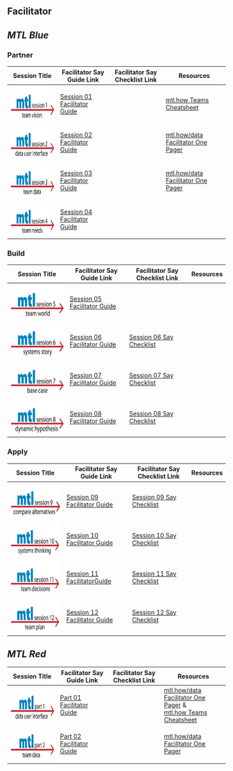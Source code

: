 ## Facilitator

##  *MTL Blue*

### Partner 
**Session Title** | **Facilitator Say Guide Link** | **Facilitator Say Checklist Link** | **Resources**
--- | --- | --- | --- |
| <img src = "https://raw.githubusercontent.com/lzim/teampsd/master/resources/title_slides/mtl_s01_teamvision_title.png" width = "200" height = "80"> | [Session 01 Facilitator Guide](https://github.com/lzim/mtl/blob/master/blue/session01/s01_facilitator/mtl_session01_say.md) | | [mtl.how Teams Cheatsheet](https://github.com/lzim/mtl/blob/master/blue/session01/s01_learner/mtl.how_teams_cheatsheet.pdf) 
| <img src = "https://raw.githubusercontent.com/lzim/teampsd/master/resources/title_slides/mtl_s02_data_ui_title.png" width = "200" height = "80"> | [Session 02 Facilitator Guide](https://github.com/lzim/mtl/blob/master/blue/session02/s02_facilitator/mtl_session02_say.md) | | [mtl.how/data Facilitator One Pager](https://github.com/lzim/mtl/blob/master/blue/session02/s02_facilitator/mtl_how_data_facilitator_one_pager.pdf)
| <img src = "https://raw.githubusercontent.com/lzim/teampsd/master/resources/title_slides/mtl_s03_teamdata_title.png" width = "200" height = "80"> | [Session 03 Facilitator Guide](https://github.com/lzim/mtl/blob/master/blue/session03/s03_facilitator/mtl_session03_say.md) | | [mtl.how/data Facilitator One Pager](https://github.com/lzim/mtl/blob/master/blue/session02/s02_facilitator/mtl_how_data_facilitator_one_pager.pdf)
| <img src = "https://raw.githubusercontent.com/lzim/teampsd/master/resources/title_slides/mtl_s04_teamneeds_title.png" width = "200" height = "80"> | [Session 04 Facilitator Guide](https://github.com/lzim/mtl/blob/master/blue/session04/s04_facilitator/mtl_session04_say.md) |

### Build
**Session Title** | **Facilitator Say Guide Link** | **Facilitator Say Checklist Link** | **Resources**
--- | --- | --- | --- |
| <img src = "https://raw.githubusercontent.com/lzim/teampsd/master/resources/title_slides/mtl_s05_teamworld_title.png" width = "200" height = "80"> | [Session 05 Facilitator Guide](https://github.com/lzim/mtl/blob/master/blue/session05/s05_facilitator/mtl_session05_say.md) | 
| <img src = "https://raw.githubusercontent.com/lzim/teampsd/master/resources/title_slides/mtl_s06_systems_story_title.png" width = "200" height = "80"> | [Session 06 Facilitator Guide](https://github.com/lzim/mtl/blob/master/blue/session06/s06_facilitator/mtl_session06_say.md) | [Session 06 Say Checklist](https://github.com/lzim/mtl/blob/master/blue/session06/s06_facilitator/mtl_session06_say_checklist.md)
| <img src = "https://raw.githubusercontent.com/lzim/teampsd/master/resources/title_slides/mtl_s07_base_case_title.png" width = "200" height = "80"> | [Session 07 Facilitator Guide](https://github.com/lzim/mtl/blob/master/blue/session07/s07_facilitator/mtl_session07_say.md) | [Session 07 Say Checklist](https://github.com/lzim/mtl/blob/master/blue/session07/s07_facilitator/mtl_session07_say_checklist.md)
| <img src = "https://raw.githubusercontent.com/lzim/teampsd/master/resources/title_slides/mtl_s08_dynamic_hypothesis_title.png" width = "200" height = "80"> | [Session 08 Facilitator Guide](https://github.com/lzim/mtl/blob/master/blue/session08/s08_facilitator/mtl_session08_say.md) | [Session 08 Say Checklist](https://github.com/lzim/mtl/blob/master/blue/session08/s08_facilitator/mtl_session08_say_checklist.md)|

### Apply 
**Session Title** | **Facilitator Say Guide Link** | **Facilitator Say Checklist Link** | **Resources** |
--- | --- | --- | --- |
| <img src = "https://raw.githubusercontent.com/lzim/teampsd/master/resources/title_slides/mtl_s09_compare_alternatives_title.png" width = "200" height = "80"> | [Session 09 Facilitator Guide](https://github.com/lzim/mtl/blob/master/blue/session09/s09_facilitator/mtl_session09_say.md) | [Session 09 Say Checklist](https://github.com/lzim/mtl/blob/master/blue/session09/s09_facilitator/mtl_session09_say_checklist.md)
| <img src = "https://raw.githubusercontent.com/lzim/teampsd/master/resources/title_slides/mtl_s10_systems_thinking_title.png" width = "200" height = "80"> |  [Session 10 Facilitator Guide](https://github.com/lzim/mtl/blob/master/blue/session10/s10_facilitator/mtl_session10_say.md) | [Session 10 Say Checklist](https://github.com/lzim/mtl/blob/master/blue/session10/s10_facilitator/mtl_session10_say_checklist.md)
| <img src = "https://raw.githubusercontent.com/lzim/teampsd/master/resources/title_slides/mtl_s11_team_decisions_title.png" width = "200" height = "80"> | [Session 11 FacilitatorGuide](https://github.com/lzim/mtl/blob/master/blue/session11/s11_facilitator/mtl_session11_say.md) | [Session 11 Say Checklist](https://github.com/lzim/mtl/blob/master/blue/session11/s11_facilitator/mtl_session11_say_checklist.md)
| <img src = "https://raw.githubusercontent.com/lzim/teampsd/master/resources/title_slides/mtl_s12_team_plan_title.png" width = "200" height = "80"> | [Session 12 Facilitator Guide](https://github.com/lzim/mtl/blob/master/blue/session12/s12_facilitator/mtl_session12_say.md) |[Session 12 Say Checklist](https://github.com/lzim/mtl/blob/master/blue/session12/s12_facilitator/mtl_session12_say_checklist.md)|

## *MTL Red*

**Session Title** | **Facilitator Say Guide Link** | **Facilitator Say Checklist Link** | **Resources**
--- | --- | --- | --- |
| <img src = "https://raw.githubusercontent.com/lzim/teampsd/master/resources/logos/mtl_red_part1_data_ui.png" width = "200" height = "80"> | [Part 01 Facilitator Guide](https://github.com/lzim/mtl/blob/master/red/part1/part1_facilitator/mtl_red_part_1_say.md) | | [mtl.how/data Facilitator One Pager](https://github.com/lzim/mtl/blob/master/blue/session02/s02_facilitator/mtl_how_data_facilitator_one_pager.pdf) & <br/> [mtl.how Teams Cheatsheet](https://github.com/lzim/mtl/blob/master/blue/session01/s01_learner/mtl.how_teams_cheatsheet.pdf)  |
| <img src = "https://raw.githubusercontent.com/lzim/teampsd/master/resources/logos/mtl_red_part2_team_data.png" width = "200" height = "80"> | [Part 02 Facilitator Guide](https://github.com/lzim/mtl/blob/master/red/part2/part2_facilitator/mtl_red_part_2_say.md) | | [mtl.how/data Facilitator One Pager](https://github.com/lzim/mtl/blob/master/blue/session02/s02_facilitator/mtl_how_data_facilitator_one_pager.pdf)
